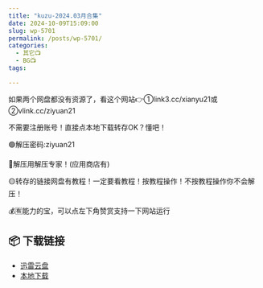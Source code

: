 ```yaml
---
title: "kuzu-2024.03月合集"
date: 2024-10-09T15:09:00
slug: wp-5701
permalink: /posts/wp-5701/
categories:
  - 其它📺
  - BG📺
tags:

---
```


如果两个网盘都没有资源了，看这个网站👉①link3.cc/xianyu21或②vlink.cc/ziyuan21

不需要注册账号！直接点本地下载转存OK？懂吧！

🟢解压密码:ziyuan21

🔵解压用解压专家！(应用商店有)

🟡转存的链接网盘有教程！一定要看教程！按教程操作！不按教程操作你不会解压！

💰🈶能力的宝，可以点左下角赞赏支持一下网站运行

## 📦 下载链接
- [迅雷云盘](https://blziyuan21.com/pay-download/5701?key=7ba4bdf8fa&down_id=0)
- [本地下载](https://blziyuan21.com/pay-download/5701?key=7ba4bdf8fa&down_id=1)

